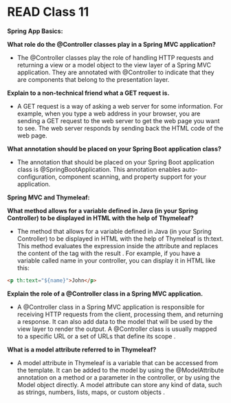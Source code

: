 # READ Class 11

**Spring App Basics:**

**What role do the @Controller classes play in a Spring MVC application?**

- The @Controller classes play the role of handling HTTP requests and returning a view or a model object to the view layer of a Spring MVC application. They are annotated with @Controller to indicate that they are components that belong to the presentation layer.

**Explain to a non-technical friend what a GET request is.**

- A GET request is a way of asking a web server for some information. For example, when you type a web address in your browser, you are sending a GET request to the web server to get the web page you want to see. The web server responds by sending back the HTML code of the web page.

**What annotation should be placed on your Spring Boot application class?**

- The annotation that should be placed on your Spring Boot application class is @SpringBootApplication. This annotation enables auto-configuration, component scanning, and property support for your application.

**Spring MVC and Thymeleaf:**

**What method allows for a variable defined in Java (in your Spring Controller) to be displayed in HTML with the help of Thymeleaf?**

- The method that allows for a variable defined in Java (in your Spring Controller) to be displayed in HTML with the help of Thymeleaf is th:text. This method evaluates the expression inside the attribute and replaces the content of the tag with the result . For example, if you have a variable called name in your controller, you can display it in HTML like this:

```html
<p th:text="${name}">John</p>
```

**Explain the role of a @Controller class in a Spring MVC application.**

- A @Controller class in a Spring MVC application is responsible for receiving HTTP requests from the client, processing them, and returning a response. It can also add data to the model that will be used by the view layer to render the output. A @Controller class is usually mapped to a specific URL or a set of URLs that define its scope .

**What is a model attribute referred to in Thymeleaf?**

- A model attribute in Thymeleaf is a variable that can be accessed from the template. It can be added to the model by using the @ModelAttribute annotation on a method or a parameter in the controller, or by using the Model object directly. A model attribute can store any kind of data, such as strings, numbers, lists, maps, or custom objects .
